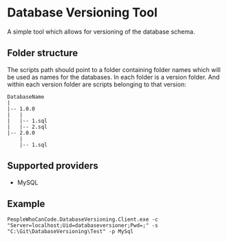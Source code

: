 # Database Versioning Tool

A simple tool which allows for versioning of the database schema.

## Folder structure

The scripts path should point to a folder containing folder names which will be used as names for the databases. In each folder is a version folder. And within each version folder are scripts belonging to that version:

```
DatabaseName
|
|-- 1.0.0
|   |
|   |-- 1.sql
|   |-- 2.sql
|-- 2.0.0
    |
    |-- 1.sql
```      

## Supported providers

- MySQL

## Example

`PeopleWhoCanCode.DatabaseVersioning.Client.exe -c "Server=localhost;Uid=databaseversioner;Pwd=;" -s "C:\Git\DatabaseVersioning\Test" -p MySql`